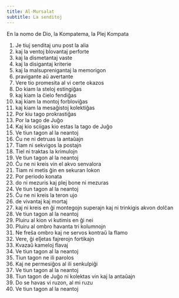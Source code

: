 ```yaml
---
title: Al-Mursalat
subtitle: La senditoj
---
```


En la nomo de Dio, la Kompatema, la Plej Kompata

1. Je tiuj senditaj unu post la alia
2. kaj la ventoj blovantaj perforte
3. kaj la dismetantaj vaste
4. kaj la disigantaj kriterie
5. kaj la malsuprenigantaj la memorigon
6. pravigante aŭ avertante
7. Vere tio promesita al vi certe okazos
8. Do kiam la steloj estingiĝas
9. kaj kiam la ĉielo fendiĝas
10. kaj kiam la montoj forbloviĝas
11. kaj kiam la mesaĝistoj kolektiĝas
12. Por kiu tago prokrastiĝas
13. Por la tago de Juĝo
14. Kaj kio sciigas kio estas la tago de Juĝo
15. Ve tiun tagon al la neantoj
16. Ĉu ne ni detruas la antaŭajn
17. Tiam ni sekvigos la postajn
18. Tiel ni traktas la krimulojn
19. Ve tiun tagon al la neantoj
20. Ĉu ne ni kreis vin el akvo senvalora
21. Tiam ni metis ĝin en sekuran lokon
22. Por periodo konata
23. do ni mezuris kaj plej bone ni mezuras
24. Ve tiun tagon al la neantoj
25. Ĉu ne ni kreis la teron ujo
26. de vivantaj kaj mortaj
27. kaj ni kreis en ĝi montegojn superajn kaj ni trinkigis akvon dolĉan
28. Ve tiun tagon al la neantoj
29. Pluiru al kion vi kutimis en ĝi nei
30. Pluiru al ombro havanta tri kolumnojn
31. Ne freŝa ombro kaj ne servos kontraŭ la flamo
32. Vere, ĝi elĵetas fajrerojn fortikajn
33. Kvazaŭ kameloj flavaj
34. Ve tiun tagon al la neantoj
35. Tiun tagon ne ili parolos
36. Kaj ne permesiĝos al ili senkulpiĝi
37. Ve tiun tagon al la neantoj
38. Tiun tagon de Juĝo ni kolektas vin kaj la antaŭajn
39. Do se havas vi ruzon, al mi ruzu
40. Ve tiun tagon al la neantoj
